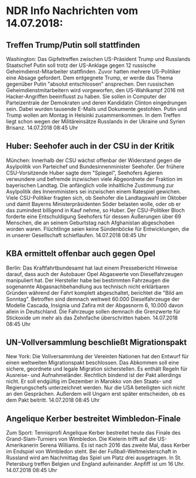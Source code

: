 # NDR Info Nachrichten vom 14.07.2018:


## Treffen Trump/Putin soll stattfinden
Washington: Das Gipfeltreffen zwischen US-Präsident Trump und Russlands Staatschef Putin soll trotz der US-Anklage gegen 12 russische Geheimdienst-Mitarbeiter stattfinden. Zuvor hatten mehrere US-Politiker eine Absage gefordert. Dem entgegnete Trump, er werde das Thema gegenüber Putin "absolut entschlossen" ansprechen. Den russischen Geheimdienstmitarbeitern wird vorgeworfen, den US-Wahlkampf 2016 mit Hacker-Angriffen beeinflusst zu haben. Sie sollen in Computer der Parteizentrale der Demokraten und deren Kandidatin Clinton eingedrungen sein. Dabei wurden tausende E-Mails und Dokumente gestohlen. Putin und Trump wollen am Montag in Helsinki zusammenkommen. In dem Treffen liegt schon wegen der Militäreinsätze Russlands in der Ukraine und Syrien Brisanz. 14.07.2018 08:45 Uhr 

## Huber: Seehofer auch in der CSU in der Kritik
München: Innerhalb der CSU wächst offenbar der Widerstand gegen die Asylpolitik von Parteichef und Bundesinnenminister Seehofer. Der frühere CSU-Vorsitzende Huber sagte dem "Spiegel", Seehofers Agieren verwundere und befremde inzwischen viele Abgeordnete der Fraktion im bayerischen Landtag. Die anfänglich volle inhaltliche Zustimmung zur Asylpolitik des Innenministers sei inzwischen einem Ratespiel gewichen. Viele CSU-Politiker fragten sich, ob Seehofer die Landtagswahl im Oktober und damit Bayerns Ministerpräsidenten Söder belasten wolle, oder ob er das zumindest billigend in Kauf nehme, so Huber. Der CSU-Politiker Bloch forderte eine Entschuldigung Seehofers für dessen Äußerungen über 69 Menschen, die an seinem Geburtstag nach Afghanistan abgeschoben worden waren. Flüchtlinge seien keine Sündenböcke für Entwicklungen, die in unserer Gesellschaft schieflaufen. 14.07.2018 08:45 Uhr 

## KBA ermittelt offenbar auch gegen Opel
Berlin: Das Kraftfahrtbundesamt hat laut einem Pressebericht Hinweise darauf, dass auch der Autobauer Opel Abgaswerte von Dieselfahrzeugen manipuliert hat. Der Hersteller habe bei bestimmten Fahrzeugen die sogenannte Abgasnachbehandlung aus technisch nicht erklärbaren Gründen während der Fahrt komplett abgeschaltet, berichtet die "Bild am Sonntag". Betroffen sind demnach weltweit 60.000 Dieselfahrzeuge der Modelle Cascada, Insignia und Zafira mit der Abgasnorm 6, 10.000 davon allein in Deutschland. Die Fahrzeuge sollen demnach die Grenzwerte für Stickoxide um mehr als das Zehnfache überschritten haben. 14.07.2018 08:45 Uhr 

## UN-Vollversammlung beschließt Migrationspakt
New York: Die Vollversammlung der Vereinten Nationen hat den Entwurf für einen weltweiten Migrationspakt beschlossen. Das Abkommen soll eine sichere, geordnete und legale Migration sicherstellen. Es enthält Regeln für Ausreise- und Aufnahmeländer. Rechtlich bindend ist der Pakt allerdings nicht. Er soll endgültig im Dezember in Marokko von den Staats- und Regierungschefs unterzeichnet werden. Nur die USA beteiligten sich nicht an den Gesprächen. Außerdem will Ungarn erst später entscheiden, ob es dem Pakt beitritt. 14.07.2018 08:45 Uhr 

## Angelique Kerber bestreitet Wimbledon-Finale
Zum Sport: Tennisprofi Angelique Kerber bestreitet heute das Finale des Grand-Slam-Turniers von Wimbledon. Die Kielerin trifft auf die US-Amerikanerin Serena Williams. Es ist nach 2016 das zweite Mal, dass Kerber im Endspiel von Wimbledon steht. Bei der Fußball-Weltmeisterschaft in Russland wird am Nachmittag das Spiel um Platz drei ausgetragen. In St. Petersburg treffen Belgien und England aufeinander. Anpfiff ist um 16 Uhr. 14.07.2018 08:45 Uhr 
